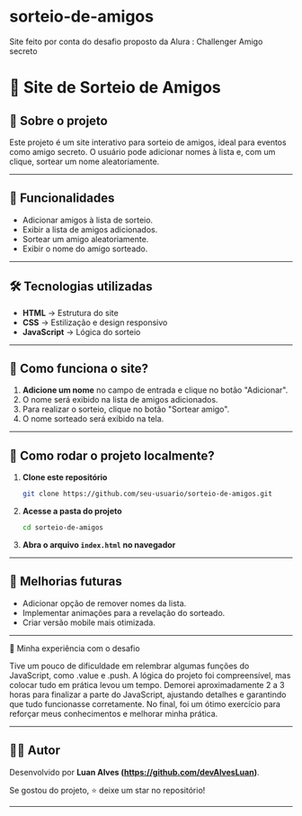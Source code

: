 # sorteio-de-amigos
Site feito por conta do desafio proposto da Alura : Challenger Amigo secreto

# 🎉 Site de Sorteio de Amigos

## 📌 Sobre o projeto
Este projeto é um site interativo para sorteio de amigos, ideal para eventos como amigo secreto. O usuário pode adicionar nomes à lista e, com um clique, sortear um nome aleatoriamente.

---

## 🚀 Funcionalidades
- Adicionar amigos à lista de sorteio.
- Exibir a lista de amigos adicionados.
- Sortear um amigo aleatoriamente.
- Exibir o nome do amigo sorteado.

---

## 🛠️ Tecnologias utilizadas
- **HTML** → Estrutura do site
- **CSS** → Estilização e design responsivo
- **JavaScript** → Lógica do sorteio 

---

## 📖 Como funciona o site?
1. **Adicione um nome** no campo de entrada e clique no botão "Adicionar".
2. O nome será exibido na lista de amigos adicionados.
3. Para realizar o sorteio, clique no botão "Sortear amigo".
4. O nome sorteado será exibido na tela.

---

## 📂 Como rodar o projeto localmente?
1. **Clone este repositório**
   ```bash
   git clone https://github.com/seu-usuario/sorteio-de-amigos.git
   ```
2. **Acesse a pasta do projeto**
   ```bash
   cd sorteio-de-amigos
   ```
3. **Abra o arquivo `index.html` no navegador**

---

## 📌 Melhorias futuras
- Adicionar opção de remover nomes da lista.
- Implementar animações para a revelação do sorteado.
- Criar versão mobile mais otimizada.

---

📝 Minha experiência com o desafio

Tive um pouco de dificuldade em relembrar algumas funções do JavaScript, como .value e .push. A lógica do projeto foi compreensível, mas colocar tudo em prática levou um tempo. Demorei aproximadamente 2 a 3 horas para finalizar a parte do JavaScript, ajustando detalhes e garantindo que tudo funcionasse corretamente. No final, foi um ótimo exercício para reforçar meus conhecimentos e melhorar minha prática.

---

## 👨‍💻 Autor
Desenvolvido por **Luan Alves (https://github.com/devAlvesLuan)**.

Se gostou do projeto, ⭐ deixe um star no repositório!

---

